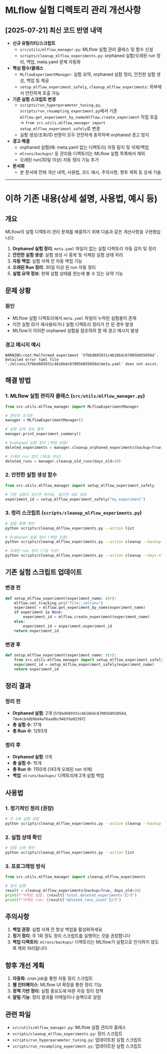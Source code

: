 # MLflow 실험 디렉토리 관리 개선사항

## [2025-07-21] 최신 코드 반영 내역

- **신규 유틸리티/스크립트**
    - `src/utils/mlflow_manager.py`: MLflow 실험 관리 클래스 및 함수 신설
    - `scripts/cleanup_mlflow_experiments.py`: orphaned 실험/오래된 run 정리, 백업, meta.yaml 문제 자동화
- **핵심 함수/클래스**
    - `MLflowExperimentManager`: 실험 요약, orphaned 실험 정리, 안전한 실험 생성, 백업 등 제공
    - `setup_mlflow_experiment_safely`, `cleanup_mlflow_experiments`: 외부에서 안전하게 호출 가능
- **기존 실험 스크립트 변경**
    - `scripts/run_hyperparameter_tuning.py`, `scripts/run_resampling_experiment.py`에서
      기존 `mlflow.get_experiment_by_name`/`mlflow.create_experiment` 직접 호출 →
      `from src.utils.mlflow_manager import setup_mlflow_experiment_safely`로 변경
    - 실험 생성/조회/ID 반환이 모두 안전하게 동작하며 orphaned 경고 방지
- **경고 해결**
    - orphaned 실험(예: meta.yaml 없는 디렉토리) 자동 탐지 및 삭제/백업
    - `mlruns/backups/` 등 관리용 디렉토리는 MLflow 실험 목록에서 제외
    - 오래된 run(30일 이상) 자동 정리 기능 추가
- **문서화**
    - 본 문서에 전체 개선 내역, 사용법, 코드 예시, 주의사항, 향후 계획 등 상세 기술

---

# 이하 기존 내용(상세 설명, 사용법, 예시 등)

## 개요

MLflow의 실험 디렉토리 관리 문제를 해결하기 위해 다음과 같은 개선사항을 구현했습니다:

1. **Orphaned 실험 정리**: `meta.yaml` 파일이 없는 실험 디렉토리 자동 감지 및 정리
2. **안전한 실험 생성**: 실험 생성 시 중복 및 삭제된 실험 상태 처리
3. **자동 백업**: 실험 삭제 전 자동 백업 기능
4. **오래된 Run 정리**: 30일 이상 된 run 자동 정리
5. **실험 요약 정보**: 현재 실험 상태를 한눈에 볼 수 있는 요약 기능

## 문제 상황

### 원인
- MLflow 실험 디렉토리에서 `meta.yaml` 파일이 누락된 실험들이 존재
- 이전 실험 ID가 재사용되거나 실험 디렉토리 정리가 안 된 경우 발생
- MLflow가 이러한 orphaned 실험을 참조하려 할 때 경고 메시지 발생

### 경고 메시지 예시
```
WARNING:root:Malformed experiment '5fbbd685931c4616bdc67005b055056d'. 
Detailed error Yaml file './mlruns/5fbbd685931c4616bdc67005b055056d/meta.yaml' does not exist.
```

## 해결 방법

### 1. MLflow 실험 관리자 클래스 (`src/utils/mlflow_manager.py`)

```python
from src.utils.mlflow_manager import MLflowExperimentManager

# 관리자 초기화
manager = MLflowExperimentManager()

# 실험 요약 정보 출력
manager.print_experiment_summary()

# Orphaned 실험 정리 (백업 포함)
deleted_experiments = manager.cleanup_orphaned_experiments(backup=True)

# 오래된 run 정리 (30일 이상)
deleted_runs = manager.cleanup_old_runs(days_old=30)
```

### 2. 안전한 실험 생성 함수

```python
from src.utils.mlflow_manager import setup_mlflow_experiment_safely

# 기존 실험이 있으면 재사용, 없으면 새로 생성
experiment_id = setup_mlflow_experiment_safely("my_experiment")
```

### 3. 정리 스크립트 (`scripts/cleanup_mlflow_experiments.py`)

```bash
# 실험 목록 확인
python scripts/cleanup_mlflow_experiments.py --action list

# Orphaned 실험 정리 (백업 포함)
python scripts/cleanup_mlflow_experiments.py --action cleanup --backup --force

# 오래된 run 정리 (7일 이상)
python scripts/cleanup_mlflow_experiments.py --action cleanup --days-old 7 --force
```

## 기존 실험 스크립트 업데이트

### 변경 전
```python
def setup_mlflow_experiment(experiment_name: str):
    mlflow.set_tracking_uri("file:./mlruns")
    experiment = mlflow.get_experiment_by_name(experiment_name)
    if experiment is None:
        experiment_id = mlflow.create_experiment(experiment_name)
    else:
        experiment_id = experiment.experiment_id
    return experiment_id
```

### 변경 후
```python
def setup_mlflow_experiment(experiment_name: str):
    from src.utils.mlflow_manager import setup_mlflow_experiment_safely
    experiment_id = setup_mlflow_experiment_safely(experiment_name)
    return experiment_id
```

## 정리 결과

### 정리 전
- **Orphaned 실험**: 2개 (`5fbbd685931c4616bdc67005b055056d`, `70e4cbddb9bd4af6aa8bc94b7da92397`)
- **총 실험 수**: 17개
- **총 Run 수**: 1293개

### 정리 후
- **Orphaned 실험**: 0개
- **총 실험 수**: 15개
- **총 Run 수**: 1150개 (143개 오래된 run 삭제)
- **백업**: `mlruns/backups/` 디렉토리에 2개 실험 백업

## 사용법

### 1. 정기적인 정리 (권장)
```bash
# 주 1회 실행 권장
python scripts/cleanup_mlflow_experiments.py --action cleanup --backup --days-old 30
```

### 2. 실험 상태 확인
```bash
# 실험 상태 확인
python scripts/cleanup_mlflow_experiments.py --action list
```

### 3. 프로그래밍 방식
```python
from src.utils.mlflow_manager import cleanup_mlflow_experiments

# 정리 실행
result = cleanup_mlflow_experiments(backup=True, days_old=30)
print(f"삭제된 실험: {result['total_deleted_experiments']}개")
print(f"삭제된 run: {result['deleted_runs_count']}개")
```

## 주의사항

1. **백업 권장**: 실험 삭제 전 항상 백업을 활성화하세요
2. **정기 정리**: 주 1회 정도 정리 스크립트를 실행하는 것을 권장합니다
3. **백업 디렉토리**: `mlruns/backups/` 디렉토리는 MLflow가 실험으로 인식하지 않도록 제외 처리됩니다

## 향후 개선 계획

1. **자동화**: cron job을 통한 자동 정리 스크립트
2. **웹 인터페이스**: MLflow UI 확장을 통한 정리 기능
3. **정책 기반 정리**: 실험 중요도에 따른 차등 정리 정책
4. **알림 기능**: 정리 결과를 이메일이나 슬랙으로 알림

## 관련 파일

- `src/utils/mlflow_manager.py`: MLflow 실험 관리자 클래스
- `scripts/cleanup_mlflow_experiments.py`: 정리 스크립트
- `scripts/run_hyperparameter_tuning.py`: 업데이트된 실험 스크립트
- `scripts/run_resampling_experiment.py`: 업데이트된 실험 스크립트 